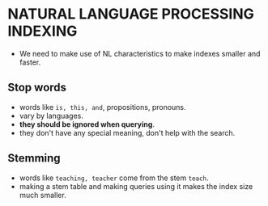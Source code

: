 # NATURAL LANGUAGE PROCESSING INDEXING

- We need to make use of NL characteristics to make indexes smaller and faster.

## Stop words

- words like `is, this, and`, propositions, pronouns.
- vary by languages.
- **they should be ignored when querying**.
- they don't have any special meaning, don't help with the search.


## Stemming

- words like `teaching, teacher` come from the stem `teach`.
- making a stem table and making queries using it makes the index size much smaller.
